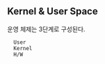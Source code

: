 ## Kernel & User Space    
   
   
운영 체제는 3단계로 구성된다.  
  
  
      User
      Kernel
      H/W
      
      

